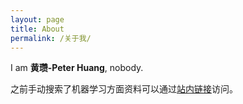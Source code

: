 ```yaml
---
layout: page
title: About
permalink: /关于我/
---
```


I am **黄瓒-Peter Huang**, nobody.

之前手动搜索了机器学习方面资料可以通过[站内链接](http://www.talkwithme.cn/841Gift.html)访问。
